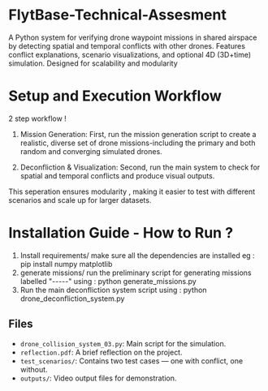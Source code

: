 # FlytBase-Technical-Assesment
A Python system for verifying drone waypoint missions in shared airspace by detecting spatial and temporal conflicts with other drones. Features conflict explanations, scenario visualizations, and optional 4D (3D+time) simulation. Designed for scalability and modularity


# Setup and Execution Workflow 

2 step workflow !

   1) Mission Generation: First, run the mission generation script to create a realistic, diverse set of drone missions-including the primary and both random and converging simulated drones.

   2) Deconfliction & Visualization: Second, run the main system to check for spatial and temporal conflicts and produce visual outputs.

This seperation ensures modularity , making it easier to test with different scenarios and scale up for larger datasets.

# Installation Guide - How to Run ?

   1) Install requirements/ make sure all the dependencies are installed eg : pip install numpy matplotlib
   2) generate missions/ run the preliminary script for generating missions labelled "-----" using : python generate_missions.py 
   3) Run the main deconfliction system script using : python drone_deconfliction_system.py




## Files

- `drone_collision_system_03.py`: Main script for the simulation.
- `reflection.pdf`: A brief reflection on the project.
- `test_scenarios/`: Contains two test cases — one with conflict, one without.
- `outputs/`: Video output files for demonstration.



